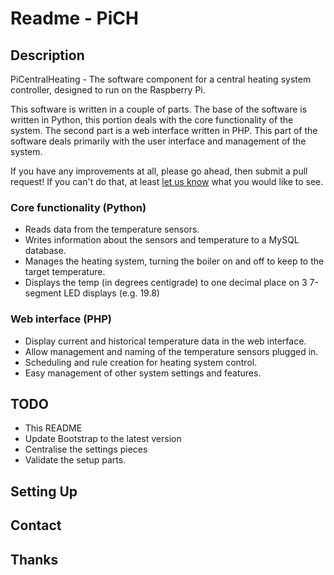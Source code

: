 Readme - PiCH
====================

Description
---------------------
PiCentralHeating - The software component for a central heating 
system controller, designed to run on the Raspberry Pi.

This software is written in a couple of parts. The base of the software is written in Python, this 
portion deals with the core functionality of the system. The second part is a web interface written 
in PHP. This part of the software deals primarily with the user interface and management of the system.

If you have any improvements at all, please go ahead, then submit a pull request!
If you can't do that, at least [let us know](https://github.com/davegreen/PiCH/tree/master#contact) what you would like to see.

### Core functionality (Python)

- Reads data from the temperature sensors.
- Writes information about the sensors and temperature to a MySQL database.
- Manages the heating system, turning the boiler on and off to keep to the target temperature.
- Displays the temp (in degrees centigrade) to one decimal place on 3 7-segment LED displays (e.g. 19.8)

### Web interface (PHP)

- Display current and historical temperature data in the web interface.
- Allow management and naming of the temperature sensors plugged in.
- Scheduling and rule creation for heating system control.
- Easy management of other system settings and features.

TODO
---------------------
- This README
- Update Bootstrap to the latest version
- Centralise the settings pieces
- Validate the setup parts.

Setting Up
---------------------

Contact
---------------------

Thanks
---------------------
